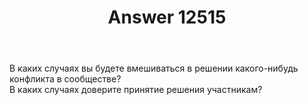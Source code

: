 ﻿---
title: "Answer 12515"
se.owner.user_id: 324730
se.owner.display_name: "eccs0103"
se.owner.link: "https://ru.meta.stackoverflow.com/users/324730/eccs0103"
se.answer_id: 12515
se.question_id: 12512
se.post_type: answer
se.is_accepted: False
---
<p>В каких случаях вы будете вмешиваться в решении какого-нибудь конфликта в сообществе?<br />
В каких случаях доверите принятие решения участникам?</p>
